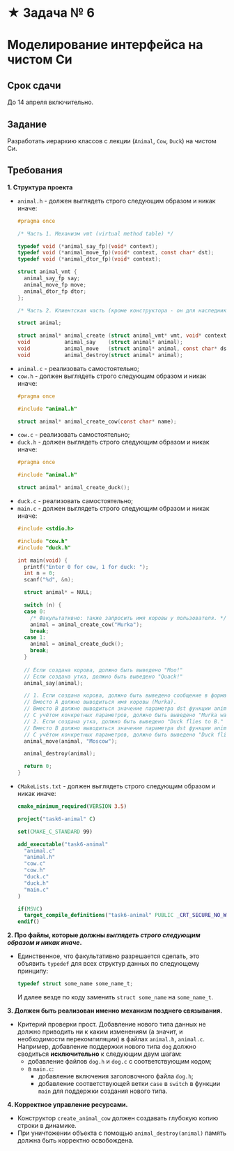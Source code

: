 # ★ Задача № 6
# Моделирование интерфейса на чистом Си

## Срок сдачи

До 14 апреля включительно.



## Задание

Разработать иерархию классов с лекции (`Animal`, `Cow`, `Duck`) на чистом Си.

## Требования

**1. Структура проекта**

- `animal.h` - должен выглядеть строго следующим образом и никак иначе:
  ```c
  #pragma once

  /* Часть 1. Механизм vmt (virtual method table) */

  typedef void (*animal_say_fp)(void* context);
  typedef void (*animal_move_fp)(void* context, const char* dst);
  typedef void (*animal_dtor_fp)(void* context);

  struct animal_vmt {
    animal_say_fp say;
    animal_move_fp move;
    animal_dtor_fp dtor;
  };

  /* Часть 2. Клиентская часть (кроме конструктора - он для наследников) */

  struct animal;

  struct animal* animal_create (struct animal_vmt* vmt, void* context);
  void           animal_say    (struct animal* animal);
  void           animal_move   (struct animal* animal, const char* dst);
  void           animal_destroy(struct animal* animal);
  ```
- `animal.c` - реализовать самостоятельно;
- `cow.h` - должен выглядеть строго следующим образом и никак иначе:
  ```c
  #pragma once

  #include "animal.h"

  struct animal* animal_create_cow(const char* name);
  ```
- `cow.c` - реализовать самостоятельно;
- `duck.h` - должен выглядеть строго следующим образом и никак иначе:
  ```c
  #pragma once

  #include "animal.h"

  struct animal* animal_create_duck();
  ```
- `duck.c` - реализовать самостоятельно;
- `main.c` - должен выглядеть строго следующим образом и никак иначе:
  ```c
  #include <stdio.h>

  #include "cow.h"
  #include "duck.h"

  int main(void) {
    printf("Enter 0 for cow, 1 for duck: ");
    int n = 0;
    scanf("%d", &n);

    struct animal* = NULL;

    switch (n) {
    case 0:
      /* Факультативно: также запросить имя коровы у пользователя. */
      animal = animal_create_cow("Murka");
      break;
    case 1:
      animal = animal_create_duck();
      break;
    }
      
    // Если создана корова, должно быть выведено "Moo!"
    // Если создана утка, должно быть выведено "Quack!"
    animal_say(animal);

    // 1. Если создана корова, должно быть выведено сообщение в формате "A walks to B."
    // Вместо A должно выводиться имя коровы (Murka).
    // Вместо B должно выводиться значение параметра dst функции animal_move (Moscow).
    // С учётом конкретных параметров, должно быть выведено "Murka walks to Moscow."
    // 2. Если создана утка, должно быть выведено "Duck flies to B."
    // Вместо B должно выводиться значение параметра dst функции animal_move (Moscow).
    // С учётом конкретных параметров, должно быть выведено "Duck flies to Moscow."
    animal_move(animal, "Moscow");

    animal_destroy(animal);

    return 0;
  }
  ```
- `CMakeLists.txt` - должен выглядеть строго следующим образом и никак иначе:
  ```cmake
  cmake_minimum_required(VERSION 3.5)

  project("task6-animal" C)

  set(CMAKE_C_STANDARD 99)

  add_executable("task6-animal"
    "animal.c"
    "animal.h"
    "cow.c"
    "cow.h"
    "duck.c"
    "duck.h"
    "main.c"
  )

  if(MSVC)
    target_compile_definitions("task6-animal" PUBLIC _CRT_SECURE_NO_WARNINGS)
  endif()
  ```

**2. Про файлы, которые должны *выглядеть строго следующим образом и никак иначе*.**

- Единственное, что факультативно разрешается сделать, это объявить `typedef`
  для всех структур данных по следующему принципу:
  ```c
  typedef struct some_name some_name_t;
  ```
  И далее везде по коду заменить `struct some_name` на `some_name_t`.

**3. Должен быть реализован именно механизм позднего связывания.**

- Критерий проверки прост.
  Добавление нового типа данных не должно приводить ни к каким изменениям
  (а значит, и необходимости перекомпиляции) в файлах `animal.h`, `animal.c`.
  Например, добавление поддержки нового типа `dog` должно сводиться **исключительно** к следующим двум шагам:
  - добавление файлов `dog.h` и `dog.c` с соответствующим кодом;
  - в `main.c`:
    - добавление включения заголовочного файла `dog.h`;
    - добавление соответствующей ветки `case` в `switch` в функции `main` для поддержки создания нового типа.

**4. Корректное управление ресурсами.**

- Конструктор `create_animal_cow` должен создавать глубокую копию строки в динамике.
- При уничтожении объекта с помощью `animal_destroy(animal)` память должна быть корректно освобождена.

